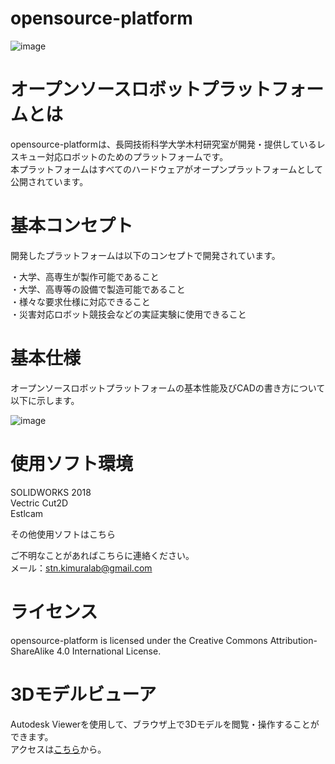 # opensource-platform
![image](https://user-images.githubusercontent.com/93763065/211138959-c709bd07-9d78-4def-be3c-f00fe92557c6.png)

# オープンソースロボットプラットフォームとは
opensource-platformは、長岡技術科学大学木村研究室が開発・提供しているレスキュー対応ロボットのためのプラットフォームです。<br>
本プラットフォームはすべてのハードウェアがオープンプラットフォームとして公開されています。

# 基本コンセプト
開発したプラットフォームは以下のコンセプトで開発されています。

・大学、高専生が製作可能であること<br>
・大学、高専等の設備で製造可能であること<br>
・様々な要求仕様に対応できること<br>
・災害対応ロボット競技会などの実証実験に使用できること<br>

# 基本仕様
オープンソースロボットプラットフォームの基本性能及びCADの書き方について以下に示します。

![image](https://user-images.githubusercontent.com/93763065/211144399-1716ca6f-ff36-4432-afb9-0dab2f8d3528.png)

# 使用ソフト環境
SOLIDWORKS 2018<br>
Vectric Cut2D<br>
Estlcam<br>

その他使用ソフトはこちら

ご不明なことがあればこちらに連絡ください。<br>
メール：stn.kimuralab@gmail.com

# ライセンス
opensource-platform is licensed under the Creative Commons Attribution-ShareAlike 4.0 International License.

# 3Dモデルビューア
Autodesk Viewerを使用して、ブラウザ上で3Dモデルを閲覧・操作することができます。<br>
アクセスは[こちら](https://autode.sk/3IsuZBB)から。

